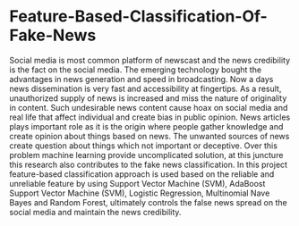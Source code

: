 # Feature-Based-Classification-Of-Fake-News
Social media is most common platform of newscast and the news credibility is the fact on the social media. The emerging technology bought the advantages in news generation and speed in broadcasting. Now a days news dissemination is very fast and accessibility at fingertips. As a result, unauthorized supply of news is increased and miss the nature of originality in content. Such undesirable news content cause hoax on social media and real life that affect individual and create bias in public opinion. News articles plays important role as it is the origin where people gather knowledge and create opinion about things based on news. The unwanted sources of news create question about things which not important or deceptive. Over this problem machine learning provide uncomplicated solution, at this juncture this research also contributes to the fake news classification. In this project feature-based classification approach is used based on the reliable and unreliable feature by using Support Vector Machine (SVM), AdaBoost Support Vector Machine (SVM), Logistic Regression, Multinomial Nave Bayes and Random Forest, ultimately controls the false news spread on the social media and maintain the news credibility.

